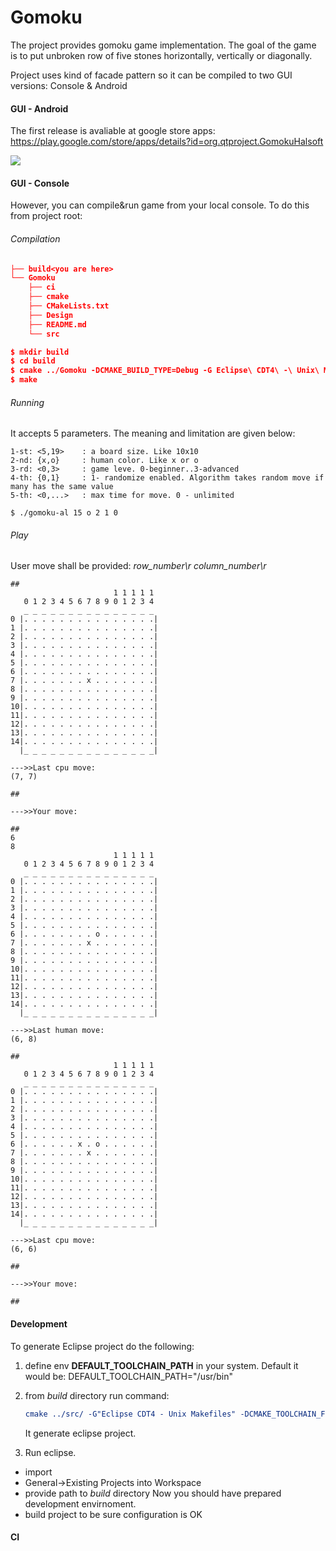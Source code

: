 # Gomoku
The project provides gomoku game implementation.
The goal of the game is to put unbroken row of five stones horizontally, vertically or diagonally.

Project uses kind of facade pattern so it can be compiled to two GUI versions: Console & Android 

#### GUI - Android
The first release is avaliable at google store apps:
https://play.google.com/store/apps/details?id=org.qtproject.GomokuHalsoft

![](Design/intro.png)  

#### GUI - Console
However, you can compile&run game from your local console.
To do this from project root:

###### Compilation
~~~cmake
├── build<you are here>
└── Gomoku
    ├── ci
    ├── cmake
    ├── CMakeLists.txt
    ├── Design
    ├── README.md
    └── src

$ mkdir build
$ cd build
$ cmake ../Gomoku -DCMAKE_BUILD_TYPE=Debug -G Eclipse\ CDT4\ -\ Unix\ Makefiles -DCMAKE_TOOLCHAIN_FILE=../Gomoku/cmake/toolchain-gcc-default.cmake
$ make
~~~
###### Running
It accepts 5 parameters. The meaning and limitation are given below:

	1-st: <5,19>	: a board size. Like 10x10
	2-nd: {x,o}		: human color. Like x or o
	3-rd: <0,3>		: game leve. 0-beginner..3-advanced
	4-th: {0,1}		: 1- randomize enabled. Algorithm takes random move if many has the same value
	5-th: <0,...>	: max time for move. 0 - unlimited
	
	$ ./gomoku-al 15 o 2 1 0
###### Play
User move shall be provided: *row_number\r column_number\r*

	##
						   1 1 1 1 1 
	   0 1 2 3 4 5 6 7 8 9 0 1 2 3 4 
	   _ _ _ _ _ _ _ _ _ _ _ _ _ _ _
	0 |. . . . . . . . . . . . . . .|
	1 |. . . . . . . . . . . . . . .|
	2 |. . . . . . . . . . . . . . .|
	3 |. . . . . . . . . . . . . . .|
	4 |. . . . . . . . . . . . . . .|
	5 |. . . . . . . . . . . . . . .|
	6 |. . . . . . . . . . . . . . .|
	7 |. . . . . . . x . . . . . . .|
	8 |. . . . . . . . . . . . . . .|
	9 |. . . . . . . . . . . . . . .|
	10|. . . . . . . . . . . . . . .|
	11|. . . . . . . . . . . . . . .|
	12|. . . . . . . . . . . . . . .|
	13|. . . . . . . . . . . . . . .|
	14|. . . . . . . . . . . . . . .|
	  |_ _ _ _ _ _ _ _ _ _ _ _ _ _ _|
	
	--->>Last cpu move:
	(7, 7)
	
	##
	
	--->>Your move:
	
	##
	6 
	8
						   1 1 1 1 1 
	   0 1 2 3 4 5 6 7 8 9 0 1 2 3 4 
	   _ _ _ _ _ _ _ _ _ _ _ _ _ _ _
	0 |. . . . . . . . . . . . . . .|
	1 |. . . . . . . . . . . . . . .|
	2 |. . . . . . . . . . . . . . .|
	3 |. . . . . . . . . . . . . . .|
	4 |. . . . . . . . . . . . . . .|
	5 |. . . . . . . . . . . . . . .|
	6 |. . . . . . . . o . . . . . .|
	7 |. . . . . . . x . . . . . . .|
	8 |. . . . . . . . . . . . . . .|
	9 |. . . . . . . . . . . . . . .|
	10|. . . . . . . . . . . . . . .|
	11|. . . . . . . . . . . . . . .|
	12|. . . . . . . . . . . . . . .|
	13|. . . . . . . . . . . . . . .|
	14|. . . . . . . . . . . . . . .|
	  |_ _ _ _ _ _ _ _ _ _ _ _ _ _ _|
	
	--->>Last human move:
	(6, 8)
	
	##
						   1 1 1 1 1 
	   0 1 2 3 4 5 6 7 8 9 0 1 2 3 4 
	   _ _ _ _ _ _ _ _ _ _ _ _ _ _ _
	0 |. . . . . . . . . . . . . . .|
	1 |. . . . . . . . . . . . . . .|
	2 |. . . . . . . . . . . . . . .|
	3 |. . . . . . . . . . . . . . .|
	4 |. . . . . . . . . . . . . . .|
	5 |. . . . . . . . . . . . . . .|
	6 |. . . . . . x . o . . . . . .|
	7 |. . . . . . . x . . . . . . .|
	8 |. . . . . . . . . . . . . . .|
	9 |. . . . . . . . . . . . . . .|
	10|. . . . . . . . . . . . . . .|
	11|. . . . . . . . . . . . . . .|
	12|. . . . . . . . . . . . . . .|
	13|. . . . . . . . . . . . . . .|
	14|. . . . . . . . . . . . . . .|
	  |_ _ _ _ _ _ _ _ _ _ _ _ _ _ _|
	
	--->>Last cpu move:
	(6, 6)
	
	##
	
	--->>Your move:
	
	##

#### Development
To generate Eclipse project do the following:
1. define env **DEFAULT_TOOLCHAIN_PATH** in your system. Default it would be: DEFAULT_TOOLCHAIN_PATH="/usr/bin"
2. from *build* directory run command:
	~~~cmake
	cmake ../src/ -G"Eclipse CDT4 - Unix Makefiles" -DCMAKE_TOOLCHAIN_FILE="../cmake/toolchain-gcc-default.cmake"
	~~~

	It generate eclipse project.

3. Run eclipse. 
  * import
  * General->Existing Projects into Workspace
  * provide path to *build* directory
	Now you should have prepared development envirnoment.
  * build project to be sure configuration is OK

#### CI
